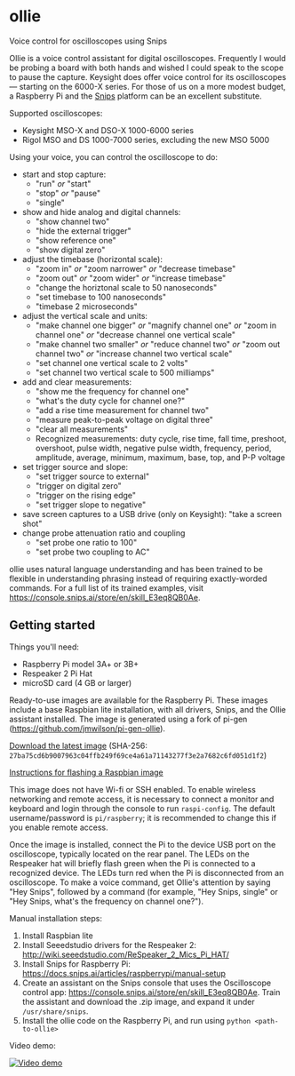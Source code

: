 # ollie
Voice control for oscilloscopes using Snips

Ollie is a voice control assistant for digital oscilloscopes. Frequently I would be probing a board with both hands and wished I could speak to the scope to pause the capture. Keysight does offer voice control for its oscilloscopes — starting on the 6000-X series. For those of us on a more modest budget, a Raspberry Pi and the [Snips](https://snips.ai) platform can be an excellent substitute.

Supported oscilloscopes:

- Keysight MSO-X and DSO-X 1000-6000 series
- Rigol MSO and DS 1000-7000 series, excluding the new MSO 5000

Using your voice, you can control the oscilloscope to do:

- start and stop capture:
    - "run" _or_ "start"
    - "stop" _or_ "pause"
    - "single"
- show and hide analog and digital channels:
    - "show channel two"
    - "hide the external trigger"
    - "show reference one"
    - "show digital zero"
- adjust the timebase (horizontal scale):
    - "zoom in" _or_ "zoom narrower" _or_ "decrease timebase"
    - "zoom out" _or_ "zoom wider" _or_ "increase timebase"
    - "change the horiztonal scale to 50 nanoseconds"
    - "set timebase to 100 nanoseconds"
    - "timebase 2 microseconds"
- adjust the vertical scale and units:
    - "make channel one bigger" _or_ "magnify channel one" _or_ "zoom in channel one" _or_ "decrease channel one vertical scale"
    - "make channel two smaller" _or_ "reduce channel two" _or_ "zoom out channel two" _or_ "increase channel two vertical scale"
    - "set channel one vertical scale to 2 volts"
    - "set channel two vertical scale to 500 milliamps"
- add and clear measurements:
    - "show me the frequency for channel one"
    - "what's the duty cycle for channel one?"
    - "add a rise time measurement for channel two"
    - "measure peak-to-peak voltage on digital three"
    - "clear all measurements"
    - Recognized measurements: duty cycle, rise time, fall time, preshoot, overshoot, pulse width, negative pulse width, frequency, period, amplitude, average, minimum, maximum, base, top, and P-P voltage
- set trigger source and slope:
    - "set trigger source to external"
    - "trigger on digital zero"
    - "trigger on the rising edge"
    - "set trigger slope to negative"
- save screen captures to a USB drive (only on Keysight): "take a screen shot"
- change probe attenuation ratio and coupling
    - "set probe one ratio to 100"
    - "set probe two coupling to AC"

ollie uses natural language understanding and has been trained to be flexible in understanding phrasing instead of requiring exactly-worded commands. For a full list of its trained examples, visit https://console.snips.ai/store/en/skill_E3eq8QB0Ae.

## Getting started

Things you'll need:
- Raspberry Pi model 3A+ or 3B+
- Respeaker 2 Pi Hat
- microSD card (4 GB or larger)

Ready-to-use images are available for the Raspberry Pi. These images include a base Raspbian lite installation, with all drivers, Snips, and the Ollie assistant installed. The image is generated using a fork of pi-gen (https://github.com/jmwilson/pi-gen-ollie).

[Download the latest image](https://ollie-dist.s3.amazonaws.com/image_2019-04-06-Ollie.zip) (SHA-256: `27ba75cd6b9007963c04ffb249f69ce4a61a71143277f3e2a7682c6fd051d1f2`)

[Instructions for flashing a Raspbian image](https://www.raspberrypi.org/documentation/installation/installing-images/)

This image does not have Wi-fi or SSH enabled. To enable wireless networking and remote access, it is necessary to connect a monitor and keyboard and login through the console to run `raspi-config`. The default username/password is `pi/raspberry`; it is recommended to change this if you enable remote access.

Once the image is installed, connect the Pi to the device USB port on the oscilloscope, typically located on the rear panel. The LEDs on the Respeaker hat will briefly flash green when the Pi is connected to a recognized device. The LEDs turn red when the Pi is disconnected from an oscilloscope. To make a voice command, get Ollie's attention by saying "Hey Snips", followed by a command (for example, "Hey Snips, single" or "Hey Snips, what's the frequency on channel one?").

Manual installation steps:
1. Install Raspbian lite
2. Install Seeedstudio drivers for the Respeaker 2: http://wiki.seeedstudio.com/ReSpeaker_2_Mics_Pi_HAT/
3. Install Snips for Raspberry Pi: https://docs.snips.ai/articles/raspberrypi/manual-setup
4. Create an assistant on the Snips console that uses the Oscilloscope control app: https://console.snips.ai/store/en/skill_E3eq8QB0Ae. Train the assistant and download the .zip image, and expand it under `/usr/share/snips`. 
5. Install the ollie code on the Raspberry Pi, and run using `python <path-to-ollie>`

Video demo:

[![Video demo](https://img.youtube.com/vi/1wK7zZdYn_4/0.jpg)](https://youtu.be/1wK7zZdYn_4)
